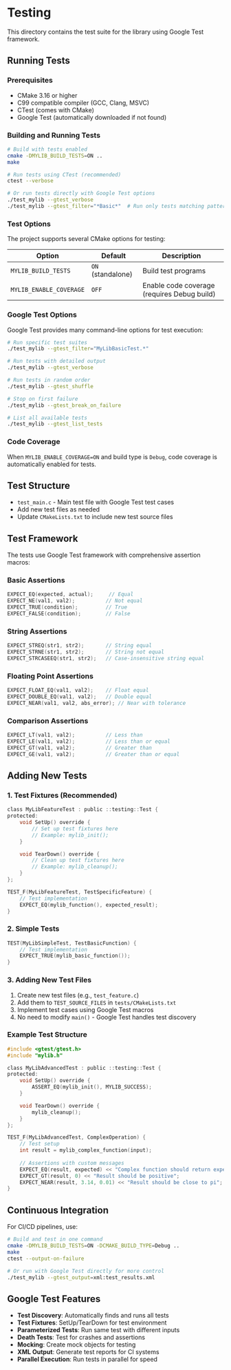 # Testing

This directory contains the test suite for the library using Google Test framework.

## Running Tests

### Prerequisites

- CMake 3.16 or higher
- C99 compatible compiler (GCC, Clang, MSVC)
- CTest (comes with CMake)
- Google Test (automatically downloaded if not found)

### Building and Running Tests

```bash
# Build with tests enabled
cmake -DMYLIB_BUILD_TESTS=ON ..
make

# Run tests using CTest (recommended)
ctest --verbose

# Or run tests directly with Google Test options
./test_mylib --gtest_verbose
./test_mylib --gtest_filter="*Basic*"  # Run only tests matching pattern
```

### Test Options

The project supports several CMake options for testing:

| Option | Default | Description |
|--------|---------|-------------|
| `MYLIB_BUILD_TESTS` | `ON` (standalone) | Build test programs |
| `MYLIB_ENABLE_COVERAGE` | `OFF` | Enable code coverage (requires Debug build) |

### Google Test Options

Google Test provides many command-line options for test execution:

```bash
# Run specific test suites
./test_mylib --gtest_filter="MyLibBasicTest.*"

# Run tests with detailed output
./test_mylib --gtest_verbose

# Run tests in random order
./test_mylib --gtest_shuffle

# Stop on first failure
./test_mylib --gtest_break_on_failure

# List all available tests
./test_mylib --gtest_list_tests
```

### Code Coverage

When `MYLIB_ENABLE_COVERAGE=ON` and build type is `Debug`, code coverage is automatically enabled for tests.

## Test Structure

- `test_main.c` - Main test file with Google Test test cases
- Add new test files as needed
- Update `CMakeLists.txt` to include new test source files

## Test Framework

The tests use Google Test framework with comprehensive assertion macros:

### Basic Assertions
```c
EXPECT_EQ(expected, actual);     // Equal
EXPECT_NE(val1, val2);          // Not equal
EXPECT_TRUE(condition);         // True
EXPECT_FALSE(condition);        // False
```

### String Assertions
```c
EXPECT_STREQ(str1, str2);       // String equal
EXPECT_STRNE(str1, str2);       // String not equal
EXPECT_STRCASEEQ(str1, str2);   // Case-insensitive string equal
```

### Floating Point Assertions
```c
EXPECT_FLOAT_EQ(val1, val2);    // Float equal
EXPECT_DOUBLE_EQ(val1, val2);   // Double equal
EXPECT_NEAR(val1, val2, abs_error); // Near with tolerance
```

### Comparison Assertions
```c
EXPECT_LT(val1, val2);          // Less than
EXPECT_LE(val1, val2);          // Less than or equal
EXPECT_GT(val1, val2);          // Greater than
EXPECT_GE(val1, val2);          // Greater than or equal
```

## Adding New Tests

### 1. Test Fixtures (Recommended)

```c
class MyLibFeatureTest : public ::testing::Test {
protected:
    void SetUp() override {
        // Set up test fixtures here
        // Example: mylib_init();
    }

    void TearDown() override {
        // Clean up test fixtures here
        // Example: mylib_cleanup();
    }
};

TEST_F(MyLibFeatureTest, TestSpecificFeature) {
    // Test implementation
    EXPECT_EQ(mylib_function(), expected_result);
}
```

### 2. Simple Tests

```c
TEST(MyLibSimpleTest, TestBasicFunction) {
    // Test implementation
    EXPECT_TRUE(mylib_basic_function());
}
```

### 3. Adding New Test Files

1. Create new test files (e.g., `test_feature.c`)
2. Add them to `TEST_SOURCE_FILES` in `tests/CMakeLists.txt`
3. Implement test cases using Google Test macros
4. No need to modify `main()` - Google Test handles test discovery

### Example Test Structure

```c
#include <gtest/gtest.h>
#include "mylib.h"

class MyLibAdvancedTest : public ::testing::Test {
protected:
    void SetUp() override {
        ASSERT_EQ(mylib_init(), MYLIB_SUCCESS);
    }

    void TearDown() override {
        mylib_cleanup();
    }
};

TEST_F(MyLibAdvancedTest, ComplexOperation) {
    // Test setup
    int result = mylib_complex_function(input);
    
    // Assertions with custom messages
    EXPECT_EQ(result, expected) << "Complex function should return expected value";
    EXPECT_GT(result, 0) << "Result should be positive";
    EXPECT_NEAR(result, 3.14, 0.01) << "Result should be close to pi";
}
```

## Continuous Integration

For CI/CD pipelines, use:

```bash
# Build and test in one command
cmake -DMYLIB_BUILD_TESTS=ON -DCMAKE_BUILD_TYPE=Debug ..
make
ctest --output-on-failure

# Or run with Google Test directly for more control
./test_mylib --gtest_output=xml:test_results.xml
```

## Google Test Features

- **Test Discovery**: Automatically finds and runs all tests
- **Test Fixtures**: SetUp/TearDown for test environment
- **Parameterized Tests**: Run same test with different inputs
- **Death Tests**: Test for crashes and assertions
- **Mocking**: Create mock objects for testing
- **XML Output**: Generate test reports for CI systems
- **Parallel Execution**: Run tests in parallel for speed